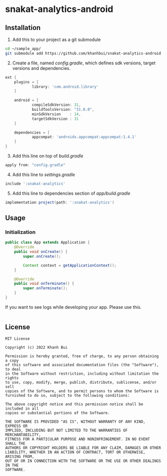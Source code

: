 # snakat-analytics-android

## Installation
1. Add this to your project as a git submodule
```sh
cd ~/sample_app/
git submodule add https://github.com/khanhbui/snakat-analytics-android.git snakat-analytics
```
2. Create a file, named *config.gradle*, which defines sdk versions, target versions and dependencies.
```groovy
ext {
    plugins = [
            library: 'com.android.library'
    ]

    android = [
            compileSdkVersion: 31,
            buildToolsVersion: "31.0.0",
            minSdkVersion    : 14,
            targetSdkVersion : 31
    ]

    dependencies = [
            appcompat: 'androidx.appcompat:appcompat:1.4.1'
    ]
}
```
3. Add this line on top of *build.gradle*
```groovy
apply from: "config.gradle"
```
4. Add this line to *settings.gradle*
```groovy
include ':snakat-analytics'
```
5. Add this line to dependencies section of *app/build.gradle*
```groovy
implementation project(path: ':snakat-analytics')
```

## Usage

### Initialization
```java
public class App extends Application {
    @Override
    public void onCreate() {
        super.onCreate();

        Context context = getApplicationContext();
    }

    @Override
    public void onTerminate() {
        super.onTerminate();
    }
}
```

If you want to see logs while developing your app. Please use this.
```java
```

## License
```
MIT License

Copyright (c) 2022 Khanh Bui

Permission is hereby granted, free of charge, to any person obtaining a copy
of this software and associated documentation files (the "Software"), to deal
in the Software without restriction, including without limitation the rights
to use, copy, modify, merge, publish, distribute, sublicense, and/or sell
copies of the Software, and to permit persons to whom the Software is
furnished to do so, subject to the following conditions:

The above copyright notice and this permission notice shall be included in all
copies or substantial portions of the Software.

THE SOFTWARE IS PROVIDED "AS IS", WITHOUT WARRANTY OF ANY KIND, EXPRESS OR
IMPLIED, INCLUDING BUT NOT LIMITED TO THE WARRANTIES OF MERCHANTABILITY,
FITNESS FOR A PARTICULAR PURPOSE AND NONINFRINGEMENT. IN NO EVENT SHALL THE
AUTHORS OR COPYRIGHT HOLDERS BE LIABLE FOR ANY CLAIM, DAMAGES OR OTHER
LIABILITY, WHETHER IN AN ACTION OF CONTRACT, TORT OR OTHERWISE, ARISING FROM,
OUT OF OR IN CONNECTION WITH THE SOFTWARE OR THE USE OR OTHER DEALINGS IN THE
SOFTWARE.
```
